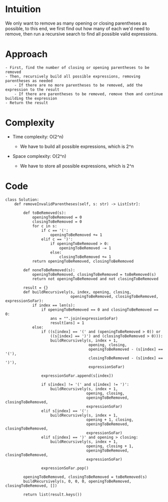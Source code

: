 # Intuition
We only want to remove as many opening or closing parentheses as possible, to this end, we first find out how many of each we'd need to remove, then run a recursive search to find all possible valid expressions.

# Approach
    - First, find the number of closing or opening parentheses to be removed
    - Then, recursively build all possible expressions, removing parentheses as needed
        - If there are no more parentheses to be removed, add the expression to the result
        - If there are parentheses to be removed, remove them and continue building the expression
    - Return the result

# Complexity
- Time complexity: O(2^n)
    - We have to build all possible expressions, which is 2^n

- Space complexity: O(2^n)
    - We have to store all possible expressions, which is 2^n

# Code
```
class Solution:
    def removeInvalidParentheses(self, s: str) -> List[str]:

        def toBeRemoved(s):
            openingToBeRemoved = 0
            closingToBeRemoved = 0
            for c in s:
                if c == '(':
                    openingToBeRemoved += 1
                elif c == ')':
                    if openingToBeRemoved > 0:
                        openingToBeRemoved -= 1
                    else:
                        closingToBeRemoved += 1
            return openingToBeRemoved, closingToBeRemoved
        
        def noneToBeRemoved(s):
            openingToBeRemoved, closingToBeRemoved = toBeRemoved(s)
            return not openingToBeRemoved and not closingToBeRemoved
        
        result = {}
        def buildRecursively(s, index, opening, closing, 
                             openingToBeRemoved, closingToBeRemoved, expressionSoFar):
            if index == len(s):
                if openingToBeRemoved == 0 and closingToBeRemoved == 0:
                    ans = "".join(expressionSoFar)
                    result[ans] = 1
            else:
                if ((s[index] == '(' and (openingToBeRemoved > 0)) or
                    ((s[index] == ')') and (closingToBeRemoved > 0))):
                    buildRecursively(s, index + 1,
                                     opening, closing,
                                     openingToBeRemoved - (s[index] == '('),
                                     closingToBeRemoved - (s[index] == ')'),
                                     expressionSoFar)
                    
                expressionSoFar.append(s[index])

                if s[index] != '(' and s[index] != ')':
                    buildRecursively(s, index + 1,
                                    opening, closing,
                                    openingToBeRemoved, closingToBeRemoved,
                                    expressionSoFar)
                elif s[index] == '(':
                    buildRecursively(s, index + 1,
                                    opening + 1, closing,
                                    openingToBeRemoved, closingToBeRemoved,
                                    expressionSoFar)
                elif s[index] == ')' and opening > closing:
                    buildRecursively(s, index + 1,
                                    opening, closing + 1,
                                    openingToBeRemoved, closingToBeRemoved,
                                    expressionSoFar)
                    
                expressionSoFar.pop()

        openingToBeRemoved, closingToBeRemoved = toBeRemoved(s)
        buildRecursively(s, 0, 0, 0, openingToBeRemoved, closingToBeRemoved, [])

        return list(result.keys())
                
        

```